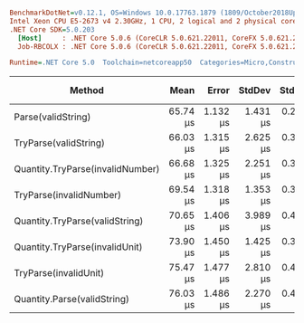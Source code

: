 ``` ini

BenchmarkDotNet=v0.12.1, OS=Windows 10.0.17763.1879 (1809/October2018Update/Redstone5)
Intel Xeon CPU E5-2673 v4 2.30GHz, 1 CPU, 2 logical and 2 physical cores
.NET Core SDK=5.0.203
  [Host]     : .NET Core 5.0.6 (CoreCLR 5.0.621.22011, CoreFX 5.0.621.22011), X64 RyuJIT
  Job-RBCOLX : .NET Core 5.0.6 (CoreCLR 5.0.621.22011, CoreFX 5.0.621.22011), X64 RyuJIT

Runtime=.NET Core 5.0  Toolchain=netcoreapp50  Categories=Micro,Construction,Quantity,String  

```
|                           Method |     Mean |    Error |   StdDev |   StdErr |      Min |      Max |   Median | Ratio | MannWhitney(5%) | RatioSD |  Gen 0 | Gen 1 | Gen 2 | Allocated |
|--------------------------------- |---------:|---------:|---------:|---------:|---------:|---------:|---------:|------:|---------------- |--------:|-------:|------:|------:|----------:|
|               Parse(validString) | 65.74 μs | 1.132 μs | 1.431 μs | 0.298 μs | 63.59 μs | 69.04 μs | 65.50 μs |  1.00 |            Base |    0.00 | 1.2201 |     - |     - |  32.34 KB |
|            TryParse(validString) | 66.03 μs | 1.315 μs | 2.625 μs | 0.375 μs | 60.82 μs | 72.61 μs | 66.08 μs |  1.00 |            Same |    0.05 | 1.1646 |     - |     - |  32.32 KB |
| Quantity.TryParse(invalidNumber) | 66.68 μs | 1.325 μs | 2.251 μs | 0.370 μs | 60.52 μs | 71.46 μs | 67.13 μs |  1.02 |            Same |    0.03 | 1.1646 |     - |     - |  31.93 KB |
|          TryParse(invalidNumber) | 69.54 μs | 1.318 μs | 1.353 μs | 0.328 μs | 66.81 μs | 71.93 μs | 69.74 μs |  1.06 |            Same |    0.03 | 1.1646 |     - |     - |  31.93 KB |
|   Quantity.TryParse(validString) | 70.65 μs | 1.406 μs | 3.989 μs | 0.414 μs | 62.99 μs | 79.83 μs | 69.65 μs |  1.13 |            Same |    0.07 | 1.2920 |     - |     - |  35.36 KB |
|   Quantity.TryParse(invalidUnit) | 73.90 μs | 1.450 μs | 1.425 μs | 0.356 μs | 70.48 μs | 75.79 μs | 74.11 μs |  1.12 |          Slower |    0.04 | 1.1646 |     - |     - |  31.78 KB |
|            TryParse(invalidUnit) | 75.47 μs | 1.477 μs | 2.810 μs | 0.419 μs | 69.92 μs | 80.63 μs | 75.04 μs |  1.16 |          Slower |    0.05 | 1.2422 |     - |     - |  31.78 KB |
|      Quantity.Parse(validString) | 76.03 μs | 1.486 μs | 2.270 μs | 0.408 μs | 70.38 μs | 80.14 μs | 76.21 μs |  1.16 |          Slower |    0.04 | 1.2920 |     - |     - |  35.36 KB |
